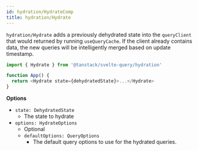 ```yaml
---
id: hydration/HydrateComp
title: hydration/Hydrate
---
```


`hydration/Hydrate` adds a previously dehydrated state into the `queryClient` that would returned by running `useQueryCache`. If the client already contains data, the new queries will be intelligently merged based on update timestamp.

```js
import { Hydrate } from '@tanstack/svelte-query/hydration'

function App() {
  return <Hydrate state={dehydratedState}>...</Hydrate>
}
```

**Options**

- `state: DehydratedState`
  - The state to hydrate
- `options: HydrateOptions`
  - Optional
  - `defaultOptions: QueryOptions`
    - The default query options to use for the hydrated queries.

